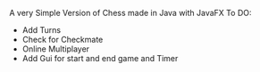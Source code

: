 A very Simple Version of Chess made in Java with JavaFX
To DO:
  - Add Turns
  - Check for Checkmate
  - Online Multiplayer
  - Add Gui for start and end game and Timer

